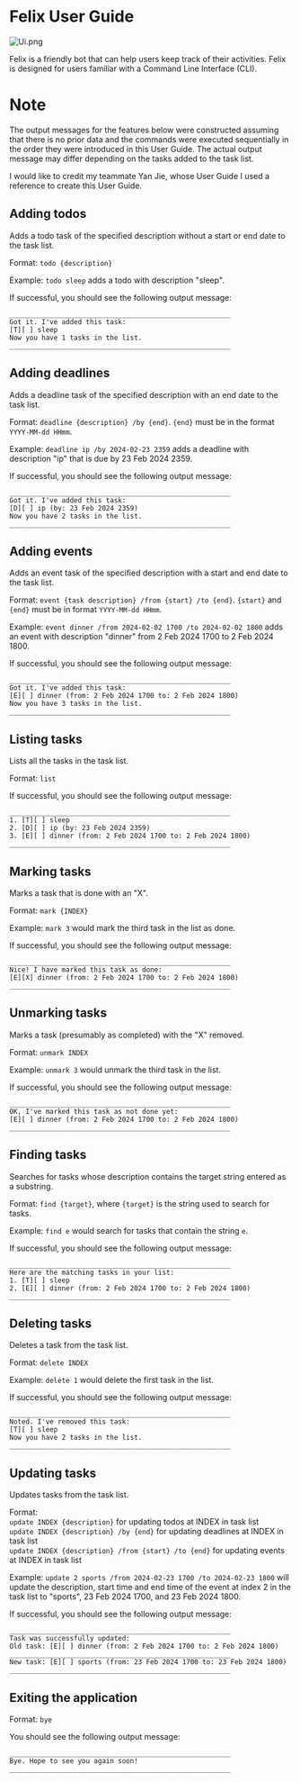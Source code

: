 # Felix User Guide

![Ui.png](Ui.png)

Felix is a friendly bot that can help users keep track of their activities.
Felix is designed for users familiar with a Command Line Interface (CLI).

# Note
The output messages for the features below were constructed assuming that there is no prior data and the commands were executed sequentially in the order they were introduced in this User Guide.
The actual output message may differ depending on the tasks added to the task list. </br>

I would like to credit my teammate Yan Jie, whose User Guide I used a reference to create this User Guide.

## Adding todos

Adds a todo task of the specified description without a start or end date to the task list.

Format: `todo {description}`

Example: `todo sleep` adds a todo with description "sleep".

If successful, you should see the following output message:

```
_______________________________________________________
Got it. I've added this task:
[T][ ] sleep
Now you have 1 tasks in the list.
_______________________________________________________
```

## Adding deadlines

Adds a deadline task of the specified description with an end date to the task list.

Format: `deadline {description} /by {end}`. `{end}` must be in the format `YYYY-MM-dd HHmm`.

Example: `deadline ip /by 2024-02-23 2359` adds a deadline with description "ip" that is due by 23 Feb 2024 2359.

If successful, you should see the following output message:

```
_______________________________________________________
Got it. I've added this task:
[D][ ] ip (by: 23 Feb 2024 2359)
Now you have 2 tasks in the list.
_______________________________________________________
```

## Adding events

Adds an event task of the specified description with a start and end date to the task list.

Format: `event {task description} /from {start} /to {end}`. `{start}` and `{end}` must be in format `YYYY-MM-dd HHmm`.

Example: `event dinner /from 2024-02-02 1700 /to 2024-02-02 1800` adds an event with description "dinner" from 2 Feb 2024 1700 to 2 Feb 2024 1800.

If successful, you should see the following output message:

```
_______________________________________________________
Got it. I've added this task:
[E][ ] dinner (from: 2 Feb 2024 1700 to: 2 Feb 2024 1800)
Now you have 3 tasks in the list.
_______________________________________________________
```
## Listing tasks

Lists all the tasks in the task list.

Format: `list`

If successful, you should see the following output message:

```
_______________________________________________________
1. [T][ ] sleep
2. [D][ ] ip (by: 23 Feb 2024 2359)
3. [E][ ] dinner (from: 2 Feb 2024 1700 to: 2 Feb 2024 1800)
_______________________________________________________
```

## Marking tasks

Marks a task that is done with an "X".

Format: `mark {INDEX}`

Example: `mark 3` would mark the third task in the list as done.

If successful, you should see the following output message:

```
_______________________________________________________
Nice! I have marked this task as done:
[E][X] dinner (from: 2 Feb 2024 1700 to: 2 Feb 2024 1800)
_______________________________________________________
```

## Unmarking tasks

Marks a task (presumably as completed) with the "X" removed.

Format: `unmark INDEX`

Example: `unmark 3` would unmark the third task in the list.

If successful, you should see the following output message:

```
_______________________________________________________
OK, I've marked this task as not done yet:
[E][ ] dinner (from: 2 Feb 2024 1700 to: 2 Feb 2024 1800)
_______________________________________________________
```

## Finding tasks

Searches for tasks whose description contains the target string entered as a substring.

Format: `find {target}`, where `{target}` is the string used to search for tasks.

Example: `find e` would search for tasks that contain the string `e`.

If successful, you should see the following output message:

```
_______________________________________________________
Here are the matching tasks in your list:
1. [T][ ] sleep
2. [E][ ] dinner (from: 2 Feb 2024 1700 to: 2 Feb 2024 1800)
_______________________________________________________
```

## Deleting tasks

Deletes a task from the task list.

Format: `delete INDEX`

Example: `delete 1` would delete the first task in the list.

If successful, you should see the following output message:

```
_______________________________________________________
Noted. I've removed this task:
[T][ ] sleep
Now you have 2 tasks in the list.
_______________________________________________________
```

## Updating tasks

Updates tasks from the task list.

Format: </br>
`update INDEX {description}` for updating todos at INDEX in task list </br>
`update INDEX {description} /by {end}` for updating deadlines at INDEX in task list </br>
`update INDEX {description} /from {start} /to {end}` for updating events at INDEX in task list </br>

Example: `update 2 sports /from 2024-02-23 1700 /to 2024-02-23 1800` will update the description, start time and end time of the event at index 2 in the task list to "sports", 23 Feb 2024 1700, and 23 Feb 2024 1800.

If successful, you should see the following output message:

```
_______________________________________________________
Task was successfully updated:
Old task: [E][ ] dinner (from: 2 Feb 2024 1700 to: 2 Feb 2024 1800)
_______________________________________________________
New task: [E][ ] sports (from: 23 Feb 2024 1700 to: 23 Feb 2024 1800)
_______________________________________________________
```

## Exiting the application

Format: `bye`

You should see the following output message:

```
_______________________________________________________
Bye. Hope to see you again soon!
_______________________________________________________
```